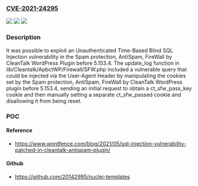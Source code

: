 ### [CVE-2021-24295](https://cve.mitre.org/cgi-bin/cvename.cgi?name=CVE-2021-24295)
![](https://img.shields.io/static/v1?label=Product&message=Spam%20protection%2C%20AntiSpam%2C%20FireWall%20by%20CleanTalk&color=blue)
![](https://img.shields.io/static/v1?label=Version&message=5.153.4%20&color=brightgreen)
![](https://img.shields.io/static/v1?label=Vulnerability&message=CWE-89%20SQL%20Injection&color=brightgreen)

### Description

It was possible to exploit an Unauthenticated Time-Based Blind SQL Injection vulnerability in the Spam protection, AntiSpam, FireWall by CleanTalk WordPress Plugin before 5.153.4. The update_log function in lib/Cleantalk/ApbctWP/Firewall/SFW.php included a vulnerable query that could be injected via the User-Agent Header by manipulating the cookies set by the Spam protection, AntiSpam, FireWall by CleanTalk WordPress plugin before 5.153.4, sending an initial request to obtain a ct_sfw_pass_key cookie and then manually setting a separate ct_sfw_passed cookie and disallowing it from being reset.

### POC

#### Reference
- https://www.wordfence.com/blog/2021/05/sql-injection-vulnerability-patched-in-cleantalk-antispam-plugin/

#### Github
- https://github.com/20142995/nuclei-templates

